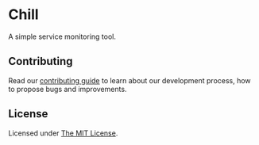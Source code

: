 # Chill

A simple service monitoring tool.

## Contributing

Read our [contributing guide](CONTRIBUTING.md) to learn about our development process, how to propose bugs and improvements.

## License

Licensed under [The MIT License](LICENSE.md).
